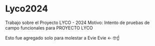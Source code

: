 ﻿# Lyco2024
Trabajo sobre el Proyecto LYCO - 2024
Motivo: Intento de pruebas de campo funcionales para PROYECTO LYCO 

Esto fue agregado solo para molestar a Evie
Evie <- 🤓☝️